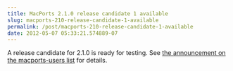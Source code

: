 ```yaml
---
title: MacPorts 2.1.0 release candidate 1 available
slug: macports-210-release-candidate-1-available
permalink: /post/macports-210-release-candidate-1-available
date: 2012-05-07 05:33:21.574889-07
---
```


A release candidate for 2.1.0 is ready for testing. See [the announcement on the macports-users list](https://lists.macosforge.org/pipermail/macports-users/2012-May/028849.html) for details.
